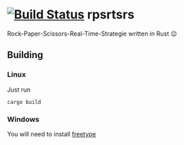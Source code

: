 [![Build Status](https://travis-ci.org/rnestler/rpsrtsrs.svg?branch=master)](https://travis-ci.org/rnestler/rpsrtsrs)
rpsrtsrs
========

Rock-Paper-Scissors-Real-Time-Strategie written in Rust :wink:

## Building

### Linux
Just run

```
cargo build
```

### Windows
You will need to install [freetype](https://github.com/PistonDevelopers/freetype-sys#for-windows-users)
